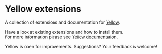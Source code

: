 Yellow extensions
=================

A collection of extensions and documentation for [Yellow](https://github.com/markseu/yellowcms/).

Have a look at existing extensions and how to install them.  
For more information please see [Yellow documentation](documentation).

Yellow is open for improvements. Suggestions? Your feedback is welcome!